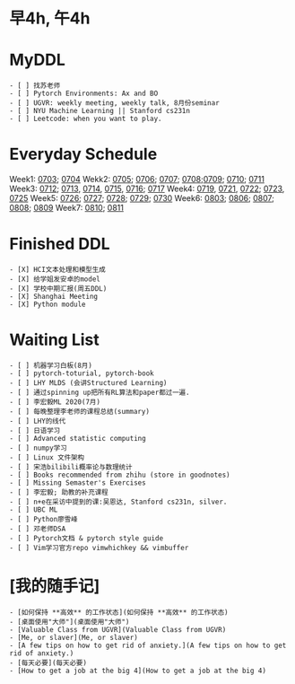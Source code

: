 # 早4h, 午4h
# MyDDL
    - [ ] 找苏老师
    - [ ] Pytorch Environments: Ax and BO
    - [ ] UGVR: weekly meeting, weekly talk, 8月份seminar 
    - [ ] NYU Machine Learning || Stanford cs231n
    - [ ] Leetcode: when you want to play.



# Everyday Schedule
Week1: [0703](0703); [0704](0704)
Wekk2: [0705](0705); [0706](0706); [0707](0707); [0708](0708);[0709](0709); [0710](0710); [0711](0711)
Week3: [0712](0712); [0713](0713), [0714](0714), [0715](0715), [0716](0716); [0717](0717)
Week4: [0719](0719), [0721](0721), [0722](0722); [0723](0723), [0725](0725)
Week5: [0726](0726); [0727](0727); [0728](0728); [0729](0729); [0730](0730)
Week6: [0803](0803); [0806](0806); [0807](0807); [0808](0808); [0809](0809)
Week7: [0810](0810); [0811](0811)
# Finished DDL
    - [X] HCI文本处理和模型生成
    - [X] 给学姐发安卓的model
    - [X] 学校中期汇报(周五DDL)
    - [X] Shanghai Meeting
    - [X] Python module

# Waiting List
    - [ ] 机器学习白板(8月)
    - [ ] pytorch-toturial, pytorch-book
    - [ ] LHY MLDS (会讲Structured Learning)
    - [ ] 通过spinning up把所有RL算法和paper都过一遍.
    - [ ] 李宏毅ML 2020(7月)
    - [ ] 每晚整理李老师的课程总结(summary)
    - [ ] LHY的线代
    - [ ] 日语学习
    - [ ] Advanced statistic computing
    - [ ] numpy学习
    - [ ] Linux 文件架构
    - [ ] 宋浩bilibili概率论与数理统计
    - [ ] Books recommended from zhihu (store in goodnotes)
    - [ ] Missing Semaster's Exercises
    - [ ] 李宏毅; 助教的补充课程
    - [ ] n+e在采访中提到的课:吴恩达, Stanford cs231n, silver.
    - [ ] UBC ML
    - [ ] Python廖雪峰
    - [ ] 邓老师DSA
    - [ ] Pytorch文档 & pytorch style guide
    - [ ] Vim学习官方repo vimwhichkey && vimbuffer

# [我的随手记]
    - [如何保持 **高效** 的工作状态](如何保持 **高效** 的工作状态)
    - [桌面使用"大师"](桌面使用"大师")
    - [Valuable Class from UGVR](Valuable Class from UGVR)
    - [Me, or slaver](Me, or slaver) 
    - [A few tips on how to get rid of anxiety.](A few tips on how to get rid of anxiety.)
    - [每天必要](每天必要)
    - [How to get a job at the big 4](How to get a job at the big 4)




